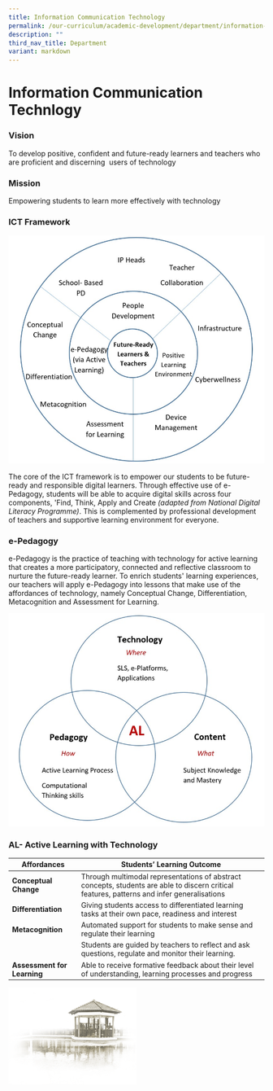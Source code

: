 ```yaml
---
title: Information Communication Technology
permalink: /our-curriculum/academic-development/department/information-communication-technology/
description: ""
third_nav_title: Department
variant: markdown
---
```

# **Information Communication Technlogy**

### Vision

To develop positive, confident and future-ready learners and teachers who are proficient and discerning&nbsp; users of technology

### Mission

Empowering students to learn more effectively with technology

### ICT Framework

![](/images/111.jpg)

The core of the ICT framework is to empower our students to be future-ready and responsible digital learners. Through effective use of e-Pedagogy, students will be able to acquire digital skills across four components, 'Find, Think, Apply and Create&nbsp;_(adapted from National Digital Literacy Programme)_. This is complemented by professional development of teachers and supportive learning environment for everyone.  

### e-Pedagogy

e-Pedagogy is the practice of teaching with technology for active learning that creates a more participatory, connected and reflective classroom to nurture the future-ready learner. To enrich students' learning experiences, our teachers will apply e-Pedagogy into lessons that make use of the affordances of technology, namely Conceptual Change, Differentiation, Metacognition and Assessment for Learning.

![](/images/222.jpg)

### AL- Active Learning with Technology

| Affordances 	| Students’ Learning Outcome 	|
|---	|---	|
| **Conceptual Change** 	| Through multimodal representations of abstract concepts, students are able to discern critical features, patterns and infer generalisations 	|
| **Differentiation** 	| Giving students access to differentiated learning tasks at their own pace, readiness and interest 	|
| **Metacognition** 	| Automated support for students to make sense and regulate their learning<br>  	|
|  	| Students are guided by teachers to reflect and ask questions, regulate and monitor their learning.<br>  	|
| **Assessment for Learning** 	| Able to receive formative feedback about their level of understanding, learning processes and progress 	|



<img src="/images/pavilion.png" style="width:50%">